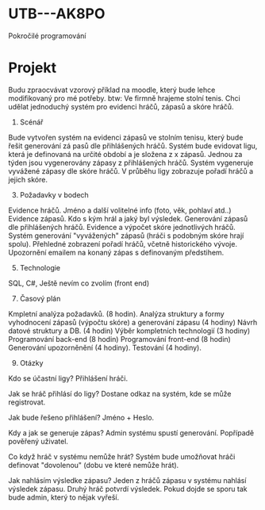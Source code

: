 # UTB---AK8PO
Pokročilé programování

# Projekt 

Budu zpraocvávat vzorový příklad na moodle, který bude lehce modifikovaný pro mé potřeby.
btw: Ve firmně hrajeme stolní tenis. Chci udělat jednoduchý systém pro evidenci hráčů, zápasů a skóre hráčů.

1) Scénář

Bude vytvořen systém na evidenci zápasů ve stolním tenisu, který bude řešit generování zá pasů dle přihlášených hráčů. Systém bude evidovat ligu, která je definovaná na určité období a je složena z x zápasů. Jednou za týden jsou vygenerovány zápasy z přihlášených hráčů. Systém vygeneruje vyvážené zápasy dle skóre hráčů. V průběhu ligy zobrazuje pořadí hráčů a jejich skóre. 

3) Požadavky v bodech

Evidence hráčů. Jméno a další volitelné info (foto, věk, pohlaví atd..)
Evidence zápasů. Kdo s kým hrál a jaký byl výsledek.
Generování zápasů dle přihlášených hráčů. 
Evidence a výpočet skóre jednotlivých hráčů.
Systém generování "vyvážených" zápasů (hráči s podobným skóre hrají spolu).
Přehledné zobrazení pořadí hráčů, včetně historického vývoje. 
Upozornění emailem na konaný zápas s definovaným předstihem.

5) Technologie

SQL, C#, Ještě nevím co zvolím (front end)  

7) Časový plán 

Kmpletní analýza požadavků. (8 hodin).
Analýza struktury a formy vyhodnocení zápasů (výpočtu skóre) a generování zápasu (4 hodiny)
Návrh datové struktury a DB. (4 hodin)
Výběr kompletních technologií (3 hodiny)
Programování back-end (8 hodin)
Programování front-end (8 hodin)
Generování upozorněnění (4 hodiny).
Testování (4 hodiny).

9) Otázky

Kdo se účastní ligy? 
Přihlášení hráči.

Jak se hráč přihlásí do ligy? 
Dostane odkaz na systém, kde se může registrovat.

Jak bude řešeno přihlášení? 
Jméno + Heslo.

Kdy a jak se generuje zápas? 
Admin systému spustí generování. Popřípadě pověřený uživatel. 

Co když hráč v systému nemůže hrát? 
Systém bude umožňovat hráči definovat "dovolenou" (dobu ve které nemůže hrát).

Jak nahlásím výsledke zápasu? 
Jeden z hráčů zápasu v systému nahlásí výsledek zápasu. Druhý hráč potvrdí výsledek. Pokud dojde se sporu tak bude admin, který to nějak vyřeší. 




